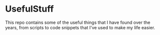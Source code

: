 # UsefulStuff
This repo contains some of the useful things that I have found over the years, from scripts to code snippets that I've used to make my life easier.
